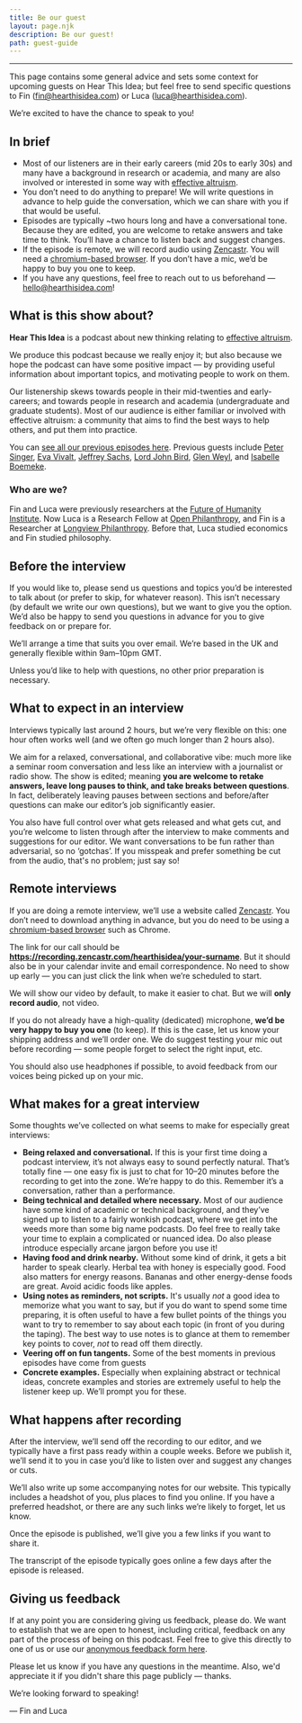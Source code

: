 ```yaml
---
title: Be our guest
layout: page.njk
description: Be our guest!
path: guest-guide
---
```


<hr />


This page contains some general advice and sets some context for upcoming guests on Hear This Idea; but feel free to send specific questions to Fin (fin@hearthisidea.com) or Luca (luca@hearthisidea.com).


We’re excited to have the chance to speak to you!

## In brief

- Most of our listeners are in their early careers (mid 20s to early 30s) and many have a background in research or academia, and many are also involved or interested in some way with [effective altruism](https://www.effectivealtruism.org/).
- You don’t need to do anything to prepare! We will write questions in advance to help guide the conversation, which we can share with you if that would be useful.
- Episodes are typically ~two hours long and have a conversational tone. Because they are edited, you are welcome to retake answers and take time to think. You’ll have a chance to listen back and suggest changes.
- If the episode is remote, we will record audio using [Zencastr](https://zencastr.com/). You will need a [chromium-based browser](https://www.zdnet.com/pictures/all-the-chromium-based-browsers/). If you don’t have a mic, we’d be happy to buy you one to keep.
- If you have any questions, feel free to reach out to us beforehand — [hello@hearthisidea.com](mailto:hello@hearthisidea.com)!

## What is this show about?

**Hear This Idea** is a podcast about new thinking relating to [effective altruism](https://www.effectivealtruism.org/).

We produce this podcast because we really enjoy it; but also because we hope the podcast can have some positive impact — by providing useful information about important topics, and motivating people to work on them.

Our listenership skews towards people in their mid-twenties and early-careers; and towards people in research and academia (undergraduate and graduate students). Most of our audience is either familiar or involved with effective altruism: a community that aims to find the best ways to help others, and put them into practice.

You can [see all our previous episodes here](https://hearthisidea.com/episodes). Previous guests include [Peter Singer](https://en.wikipedia.org/wiki/Peter_Singer), [Eva Vivalt](https://en.wikipedia.org/wiki/Eva_Vivalt), [Jeffrey Sachs](https://en.wikipedia.org/wiki/Jeffrey_Sachs), [Lord John Bird](https://en.wikipedia.org/wiki/John_Bird,_Baron_Bird), [Glen Weyl](https://en.wikipedia.org/wiki/Glen_Weyl), and [Isabelle Boemeke](https://twitter.com/isabelleboemeke?lang=en).

### Who are we?

Fin and Luca were previously researchers at the [Future of Humanity ](https://www.fhi.ox.ac.uk/)[Institute](https://www.fhi.ox.ac.uk/). Now Luca is a Research Fellow at [Open Philanthropy](https://openphilanthropy.org/), and Fin is a Researcher at [Longview Philanthropy](https://www.longview.org/). Before that, Luca studied economics and Fin studied philosophy.

## Before the interview

If you would like to, please send us questions and topics you’d be interested to talk about (or prefer to skip, for whatever reason). This isn’t necessary (by default we write our own questions), but we want to give you the option. We’d also be happy to send you questions in advance for you to give feedback on or prepare for.

We’ll arrange a time that suits you over email. We’re based in the UK and generally flexible within 9am–10pm GMT.

Unless you’d like to help with questions, no other prior preparation is necessary.

## What to expect in an interview

Interviews typically last around 2 hours, but we’re very flexible on this: one hour often works well (and we often go much longer than 2 hours also).

We aim for a relaxed, conversational, and collaborative vibe: much more like a seminar room conversation and less like an interview with a journalist or radio show. The show is edited; meaning **you are welcome to retake answers, leave long pauses to think, and take breaks between questions**. In fact, deliberately leaving pauses between sections and before/after questions can make our editor’s job significantly easier.

You also have full control over what gets released and what gets cut, and you’re welcome to listen through after the interview to make comments and suggestions for our editor. We want conversations to be fun rather than adversarial, so no ‘gotchas’. If you misspeak and prefer something be cut from the audio, that's no problem; just say so!

## Remote interviews

If you are doing a remote interview, we’ll use a website called [Zencastr](https://zencastr.com/). You don’t need to download anything in advance, but you do need to be using a [chromium-based browser](https://www.zdnet.com/pictures/all-the-chromium-based-browsers/) such as Chrome.

The link for our call should be **https://recording.zencastr.com/hearthisidea/your-surname**. But it should also be in your calendar invite and email correspondence. No need to show up early — you can just click the link when we’re scheduled to start.

We will show our video by default, to make it easier to chat. But we will **only record audio**, not video.

If you do not already have a high-quality (dedicated) microphone, **we’d be very happy to buy you one** (to keep). If this is the case, let us know your shipping address and we’ll order one. We do suggest testing your mic out before recording — some people forget to select the right input, etc.

You should also use headphones if possible, to avoid feedback from our voices being picked up on your mic.

## What makes for a great interview

Some thoughts we’ve collected on what seems to make for especially great interviews:

- **Being relaxed and conversational.** If this is your first time doing a podcast interview, it’s not always easy to sound perfectly natural. That’s totally fine — one easy fix is just to chat for 10–20 minutes before the recording to get into the zone. We’re happy to do this. Remember it’s a conversation, rather than a performance.
- **Being technical and detailed where necessary.** Most of our audience have some kind of academic or technical background, and they’ve signed up to listen to a fairly wonkish podcast, where we get into the weeds more than some big name podcasts. Do feel free to really take your time to explain a complicated or nuanced idea. Do also please introduce especially arcane jargon before you use it!
- **Having food and drink nearby.** Without some kind of drink, it gets a bit harder to speak clearly. Herbal tea with honey is especially good. Food also matters for energy reasons. Bananas and other energy-dense foods are great. Avoid acidic foods like apples.
- **Using notes as reminders, not scripts.** It's usually *not* a good idea to memorize what you want to say, but if you do want to spend some time preparing, it is often useful to have a few bullet points of the things you want to try to remember to say about each topic (in front of you during the taping). The best way to use notes is to glance at them to remember key points to cover, *not* to read off them directly.
- **Veering off on fun tangents.** Some of the best moments in previous episodes have come from guests 
- **Concrete examples.** Especially when explaining abstract or technical ideas, concrete examples and stories are extremely useful to help the listener keep up. We’ll prompt you for these.

## What happens after recording

After the interview, we’ll send off the recording to our editor, and we typically have a first pass ready within a couple weeks. Before we publish it, we’ll send it to you in case you’d like to listen over and suggest any changes or cuts.

We’ll also write up some accompanying notes for our website. This typically includes a headshot of you, plus places to find you online. If you have a preferred headshot, or there are any such links we’re likely to forget, let us know.

Once the episode is published, we’ll give you a few links if you want to share it.

The transcript of the episode typically goes online a few days after the episode is released.

## Giving us feedback

If at any point you are considering giving us feedback, please do. We want to establish that we are open to honest, including critical, feedback on any part of the process of being on this podcast. Feel free to give this directly to one of us or use our [anonymous feedback form here](https://tally.so/r/n0Q509).

Please let us know if you have any questions in the meantime. Also, we'd appreciate it if you didn't share this page publicly — thanks.

We’re looking forward to speaking! 

— Fin and Luca